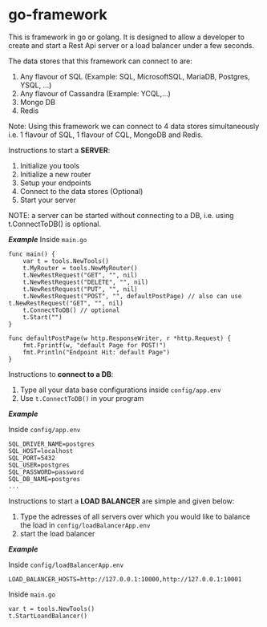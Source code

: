 # go-framework
This is framework in go or golang. It is designed to allow a developer to create and start a Rest Api server or a load balancer under a few seconds.

The data stores that this framework can connect to are:
1. Any flavour of SQL (Example: SQL, MicrosoftSQL, MariaDB, Postgres, YSQL, ...)
2. Any flavour of Cassandra (Example: YCQL,...)
3. Mongo DB
4. Redis

Note: Using this framework we can connect to 4 data stores simultaneously i.e. 1 flavour of SQL, 1 flavour of CQL, MongoDB and Redis.

Instructions to start a <b>SERVER</b>:
1. Initialize you tools
2. Initialize a new router
3. Setup your endpoints
4. Connect to the data stores (Optional)
5. Start your server

NOTE: a server can be started without connecting to a DB, i.e. using t.ConnectToDB() is optional.

<b>*Example*</b>
Inside `main.go`
```
func main() {
	var t = tools.NewTools()
	t.MyRouter = tools.NewMyRouter()
	t.NewRestRequest("GET", "", nil)
	t.NewRestRequest("DELETE", "", nil)
	t.NewRestRequest("PUT", "", nil)
	t.NewRestRequest("POST", "", defaultPostPage) // also can use t.NewRestRequest("GET", "", nil)
	t.ConnectToDB() // optional
	t.Start("")
}

func defaultPostPage(w http.ResponseWriter, r *http.Request) {
	fmt.Fprintf(w, "default Page for POST!")
	fmt.Println("Endpoint Hit: default Page")
}
```

Instructions to  <b>connect to a DB</b>:
1. Type all your data base configurations inside `config/app.env`
2. Use `t.ConnectToDB()` in your program

<b>*Example*</b>

Inside `config/app.env`
```
SQL_DRIVER_NAME=postgres
SQL_HOST=localhost
SQL_PORT=5432
SQL_USER=postgres
SQL_PASSWORD=password
SQL_DB_NAME=postgres
...
```

Instructions to start a <b>LOAD BALANCER</b> are simple and given below:
1. Type the adresses of all servers over which you would like to balance the load in `config/loadBalancerApp.env`
2. start the load balancer

<b>*Example*</b>

Inside `config/loadBalancerApp.env`
```
LOAD_BALANCER_HOSTS=http://127.0.0.1:10000,http://127.0.0.1:10001
```

Inside `main.go`
```
var t = tools.NewTools()
t.StartLoandBalancer()
```
